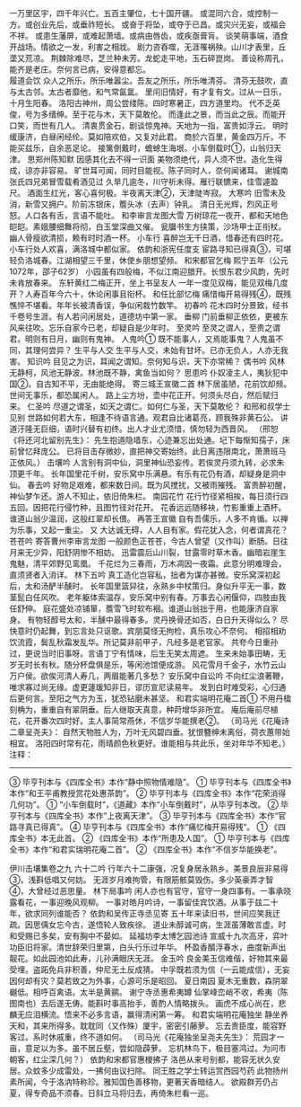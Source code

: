 <!-- { "loadSidebar": true } -->
一万里区宇，四千年兴亡。五百主肇位，七十国开疆。
或混同六合，或控制一方。或创业先后，或垂祚短长。
或奋于将坠，或夺于已昌。或灾兴无妄，或福会不祥。
或患生藩屏，或难起萧墙。或病由唇齿，或疾亟膏肓。
谈笑萌事端，酒食开战场。情欲之一发，利害之相戕。
剧力咨吞噬，无涯罹祸殃。山川才表里，丘垄又荒凉。
荆棘除难尽，芝兰种未芳。龙蛇走平地，玉石碎崑岗。
善设称周孔，能齐是老庄。奈何言已病，安得意都忘。  
                   履道会饮
众人之所乐，所乐唯嚣尘。吾友之所乐，所乐唯清芬。
清芬无鼓吹，直与太古邻。太古者靡他，和气常氤氲。
里闬旧情好，有才复有文。过从一日乐，十月生阳春。
洛阳古神州，周公尝缕陈。四时寒暑正，四方道里均。
代不乏英俊，号为多缙绅。至于花与木，天下莫敢伦。
而逢此之景，而当此之辰。而能开口笑，而世有几人。
清衷贯金石，剧谈惊鬼神。天地为一指，富贵如浮云。
明时缓康济，白昼闲经纶。莫如陪欢伯，又复对此君。
商於六百里，黄金四万斤。不能买兹乐，自余恶足论。
接篱倒戴时，蟾蜍生海垠。小车倒载时①，山翁归天津。
                  思郑州陈知默 因感其化去不得一识面
美物须绝代，异人须不世。造化生得成，谅亦非容易。
旷世耳可闻，同时目能视。陈子同时人，奈何闻诸耳。 
谢城南张氏四兄弟冒雪载肴酒见过
久旱几逾冬，川守祈未得。雁行联镳来，佳雪遽盈尺。
酒面生红光，客心喜何极。半夜离天津②，天津陡岑寂。
大寒吟
旧雪未及消，新雪又拥户。阶前冻银床，簷头冰（去声）钟乳。
清日无光辉，烈风正号怒。人口各有舌，言语不能吐。
和李审言龙图大雪
万树琼花一夜开，都和天地色皑皑。素娥腰细舞将彻，白玉堂深曲又催。
瓮牖书生方挟策，沙场甲士正衔杖。幽人骨瘦欲清损，赖有时时酒一杯。
                           小车行
喜醉岂无千日酒，惜春还有四时花。小车行处人欢喜，满洛城中都似家。
                     依韵和浙宪任度支
宦路寻知已得真③，可堪轻负洛城春。江湖相望三千里，休使乡朋想望频。
和宋都官乞梅  熙宁五年（公元1072年，邵子62岁）
小园虽有四般梅，不似江南迎腊开。长恨东君少风韵，先时未肯放春来。
                东轩黄红二梅正开，坐上书呈友人
一年一度见双梅，能见双梅几度开？人寿百年今六十，休论闲事且衔杯。
                         和任比部忆梅
痛惜梅开易得残④，既残憔悴不堪看。年年长被清香误，争似闲栽竹数竿。
                          初春吟
花木四时分景致，经书千卷号生涯。有人若问闲居处，道德坊中第一家。
                            垂柳
门前垂柳正依依，更被东风来往吹。忘乐自家今已老，却疑自是少年时。
至灵吟
至灵之谓人，至贵之谓君。明则有日月，幽则有鬼神。
人鬼吟①
既不能事人，又焉能事鬼？人鬼虽不同，其理何尝异？
生平与人交
生平与人交，未始有甘坏。已亦无负人，人亦无我害。
知识吟
目见之为识，耳闻之谓知。奈何知与识，天下亦常稀？
                    偶书吟
风林无静柯，风池无静波。林池既不静，禽鱼当如何？
                    思患吟
仆奴凌主人，夷狄犯中国②。自古知不平，无由能绝得。
                寄三城王宣徽二首
林下居虽陋，花前饮却频。世间无事乐，都恐属闲人。
路上尘方坋，壶中花正开。何须头尽白，然后赋归来。
                   仁圣吟
尽道之谓圣，如天之谓仁。如何仁与圣，天下莫敢伦？
                      和邢和叔学士见别
世路如何若大东，相逢不待语言通。观君自比诸葛亮，顾我殊非黄石公。
讲道汙隆无巨细，语时兴替有初终。出人才业尤须惜，慎勿轻为西晋风。
（邢恕《将还河北留别先生》：
先生抱道隐墙东，心迹兼忘出处通。圮下每惭知孺子，床前曾忆拜庞公。
已将目击存微妙，直把神交寄始终。此日离违限南北，萧萧班马正依风。）
                           击壤吟
人言别有洞中仙，洞里神仙恐妄传。若俟灵丹须九转，必求朱顶更千年。
长年国里花千树，安乐窝中乐满悬。有乐有花仍有酒，却疑身是洞中仙。
春去吟
好物足艰难，都来数日间。既为风搅扰，又被雨摧残。
富贵醉初醒，神仙梦乍还。游人不知止，依旧倚朱栏。
南园花竹
花行竹径紧相挨，每日须行四五回。因把花行侵竹种，且图竹径对花开。
花香远远随移袂，竹影重重上酒杯。谁道山翁少温润，这般红翠却长偎。
再答王宣徽
自有吾儒乐，人多不肯循。以禅为乐事，又起一重尘。
又
大达诚无碍，人人自有家。假花犹入念，何者谓真花？
苍苍吟 寄答曹州李审言龙图
一般颜色正苍苍，今古人曾望（又作叫）断肠。日往月来无少异，阳舒阴惨不相妨。
迅雷震后山川裂，甘露零时草木香。幽暗岩崖生鬼魅，清平郊野见鸾凰。
千花烂为三春雨，万木凋因一夜霜。此意分明难理会，直须贤者入消详。
林下五吟
真工造化岂容私，拙者为谋亦甚微。安乐窝深初起后，太和汤酽半醺时。
长年国里篮舁往，永熟乡中杖策归。身似升平无一事，数茎髭白任风吹。
老年躯体索温存，安乐窝中别有春。万事去心闲偃仰，四肢由我任舒伸。
庭花盛处凉铺箪，簷雪飞时软布裀。谁道山翁拙于用，也能康济自家身。
有物轻醇号太和，半醺中最得春多。灵丹换骨还如否，白日升天得似么？
尽快意时仍起舞，到忘言处只讴歌。宾朋莫怪无拘检，真乐攻心不奈何。
相招相劝饮流霞，鬓乱秋霜发乱华。所记莫非前甲子，凡经多是老官家。
共夸今日重孙过，更说当时旧事呀。言语丁宁有情味，后生无笑太周遮。
生来未始事田畴，无岁无时长有秋。随分杯盘俱是乐，等闲池馆便成游。
风花雪月千金子，水竹云山万户侯。欲俟河清人寿几，两眉能著几多愁？
安乐窝中自讼吟
不向红尘浪著鞭，唯求寡过尚无缘。虚更蘧瑗知非日，谬历宣尼读易年。
发到白时难受彩，心归通后更何言。至阳之气方为玉，犹恐钻磨未甚坚。
                     和君实端明花庵二首①
不用丹楹刻桷为，重重自有翠阴垂。后人继取天真意，种莳增华非所宜。
庵后庵前尽植花，花开番次四时好。主人事简常燕休，不信岁华能撰老②。
（司马光《花庵诗二章呈尧夫》：
自然天物胜人为，万叶无风碧四垂。犹恨簪绅未离俗，荷衣蕙带始相宜。
洛阳四时常有花，雨晴颜色秋更好。谁能相与共此乐，坐对年华不知老。） 
注释： 
________________________________________
③  毕亨刊本与《四库全书》本作“静中照物情难隐”。
①  毕亨刊本与《四库全书》本作“和王平甫教授赏花处惠茶韵”。
②  毕亨刊本与《四库全书》本作“花荣消得几何功”。
① “小车倒载时”，《道藏》本作“小车倒戴时”，从毕亨刊本改。
②  毕亨刊本与《四库全书》本作“上夜离天津”。
③  毕亨刊本与《四库全书》本作“官路寻真已得真”。
④  毕亨刊本与《四库全书》本作“痛忆梅开易得残”。
① 《四库全书》本无此首。
② 《四库全书》本作“所患及人国”。
①  毕亨刊本与《四库全书》本作“和君实瑞明花庵二首”。
② 《四库全书》本作“不信岁华能换老”。

伊川击壤集卷之九
六十二吟
行年六十二康强，况复身居永熟乡。美景良辰非易得③，浅斟低唱又何妨。
无涯岁月难拘管，有限筋骸莫毁伤。多少英豪弄才智④，大曾经过恶思量。
                         林下局事吟
闲人亦也有官守，官守一身四事有。一事承晓露看花，一事迎晚风观柳。
一事对皓月吟诗，一事留佳宾饮酒。从事于兹二十年，欲求同列谁能否？
                     依韵和吴传正寺丞见寄
五十年来读旧书，世间应笑我迂疏。因思偊女忘今古，遂悟轮人致疾徐。
道业未醇诚可病，生涯虽薄敢言虚。时和受赐已多矣，安有胸中不晏如。
                     延福坊李太博乞园池诗
宣威十九次高牙，弈叶功臣旧将家。清世辞荣归里第，白头行乐过年华。
杯盈香醑浮春水，曲度新声出靓花。如此园池如此寿，儿孙满眼庆无涯。
                            金玉吟
良金美玉信难偕，好物其来最受埋。盗跖免兵非积善，仲尼无土反成猜。
中孚既若须为信（一云能成信），无妄因何却有灾？莫若致之为外事，心源可乐是昭回。
                    夏日南园
夏木无重数，森阴翠樾低。相呼百禽语。太半是黄鹂。
                       谢宁寺丞惠希夷罇
仙掌峰峦峭不收，希夷（陈图南也）去后遂无俦。能斟时事高抬手，善酌人情略拨头。
画虎不成心尚在，悲麟无应泪横流。悟来不必多言语，赢得清闲第一筹。
                和君实端明花庵独坐
静坐养天和，其来所得多。耽耽同（又作殊）厦宇，密密引藤萝。
忘去贵臣度，能容野客过。系时休戚重，终不道如何。
（司马光《花庵独坐呈尧夫先生》：
荒园才一亩，意足以为多。虽不居丘壑，尝如隐薜萝。
忘机林鸟下，极目塞鸿过。为问市朝客，红尘深几何？）
                       依韵和宋都官惠椶拂子
洛邑从来号别都，能容无状久安居。众蚊多少成雷处，一拂何由议扫除。
                   同王胜之学士转运赏西园芍药
此物扬州素所闻，今于洛汭特称珍。雅知国色善移物，更著天香暗结人。
欲殿群芳仍占夏，得专奇品不须春。日斜立马将归去，再倚朱栏看一巡。
